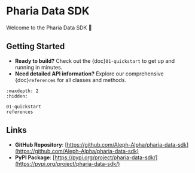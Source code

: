 # Pharia Data SDK

Welcome to the Pharia Data SDK 👋

## Getting Started

- **Ready to build?** Check out the {doc}`01-quickstart` to get up and running in minutes.
- **Need detailed API information?** Explore our comprehensive {doc}`references` for all classes and methods.

```{toctree}
:maxdepth: 2
:hidden:

01-quickstart
references
```

## Links

- **GitHub Repository**: [https://github.com/Aleph-Alpha/pharia-data-sdk](https://github.com/Aleph-Alpha/pharia-data-sdk)
- **PyPI Package**: [https://pypi.org/project/pharia-data-sdk/](https://pypi.org/project/pharia-data-sdk/)
